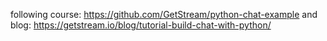 following course: https://github.com/GetStream/python-chat-example
and blog: https://getstream.io/blog/tutorial-build-chat-with-python/


